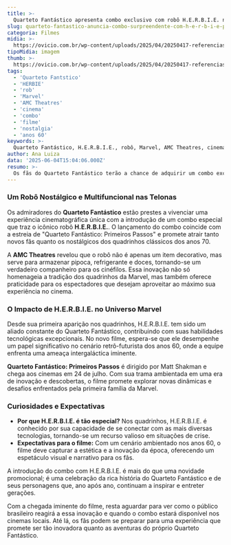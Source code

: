 ```yaml
---
title: >-
  Quarteto Fantástico apresenta combo exclusivo com robô H.E.R.B.I.E. nos cinemas
slug: quarteto-fantastico-anuncia-combo-surpreendente-com-h-e-r-b-i-e-para-os-cinemas
categoria: Filmes
midia: >-
  https://ovicio.com.br/wp-content/uploads/2025/04/20250417-referencias-e-easter-eggs-de-quarteto-fantastico.webp
tipoMidia: imagem
thumb: >-
  https://ovicio.com.br/wp-content/uploads/2025/04/20250417-referencias-e-easter-eggs-de-quarteto-fantastico.webp
tags:
  - 'Quarteto Fantstico'
  - 'HERBIE'
  - 'rob'
  - 'Marvel'
  - 'AMC Theatres'
  - 'cinema'
  - 'combo'
  - 'filme'
  - 'nostalgia'
  - 'anos 60'
keywords: >-
  Quarteto Fantástico, H.E.R.B.I.E., robô, Marvel, AMC Theatres, cinema, combo, filme, nostalgia, anos 60
author: Ana Luiza
data: '2025-06-04T15:04:06.000Z'
resumo: >-
  Os fãs do Quarteto Fantástico terão a chance de adquirir um combo exclusivo com o robô H.E.R.B.I.E. nos cinemas. O produto combina inovação com nostalgia e promete ser o destaque nas sessões do novo filme da Marvel.
---
```


### Um Robô Nostálgico e Multifuncional nas Telonas

Os admiradores do **Quarteto Fantástico** estão prestes a vivenciar uma experiência cinematográfica única com a introdução de um combo especial que traz o icônico robô **H.E.R.B.I.E.**. O lançamento do combo coincide com a estreia de "Quarteto Fantástico: Primeiros Passos" e promete atrair tanto novos fãs quanto os nostálgicos dos quadrinhos clássicos dos anos 70.

A **AMC Theatres** revelou que o robô não é apenas um item decorativo, mas serve para armazenar pipoca, refrigerante e doces, tornando-se um verdadeiro companheiro para os cinéfilos. Essa inovação não só homenageia a tradição dos quadrinhos da Marvel, mas também oferece praticidade para os espectadores que desejam aproveitar ao máximo sua experiência no cinema.

### O Impacto de H.E.R.B.I.E. no Universo Marvel

Desde sua primeira aparição nos quadrinhos, H.E.R.B.I.E. tem sido um aliado constante do Quarteto Fantástico, contribuindo com suas habilidades tecnológicas excepcionais. No novo filme, espera-se que ele desempenhe um papel significativo no cenário retrô-futurista dos anos 60, onde a equipe enfrenta uma ameaça intergaláctica iminente.

**Quarteto Fantástico: Primeiros Passos** é dirigido por Matt Shakman e chega aos cinemas em 24 de julho. Com sua trama ambientada em uma era de inovação e descobertas, o filme promete explorar novas dinâmicas e desafios enfrentados pela primeira família da Marvel.

### Curiosidades e Expectativas

- **Por que H.E.R.B.I.E. é tão especial?** Nos quadrinhos, H.E.R.B.I.E. é conhecido por sua capacidade de se conectar com as mais diversas tecnologias, tornando-se um recurso valioso em situações de crise.
- **Expectativas para o filme:** Com um cenário ambientado nos anos 60, o filme deve capturar a estética e a inovação da época, oferecendo um espetáculo visual e narrativo para os fãs.

A introdução do combo com H.E.R.B.I.E. é mais do que uma novidade promocional; é uma celebração da rica história do Quarteto Fantástico e de seus personagens que, ano após ano, continuam a inspirar e entreter gerações.

Com a chegada iminente do filme, resta aguardar para ver como o público brasileiro reagirá a essa inovação e quando o combo estará disponível nos cinemas locais. Até lá, os fãs podem se preparar para uma experiência que promete ser tão inovadora quanto as aventuras do próprio Quarteto Fantástico.